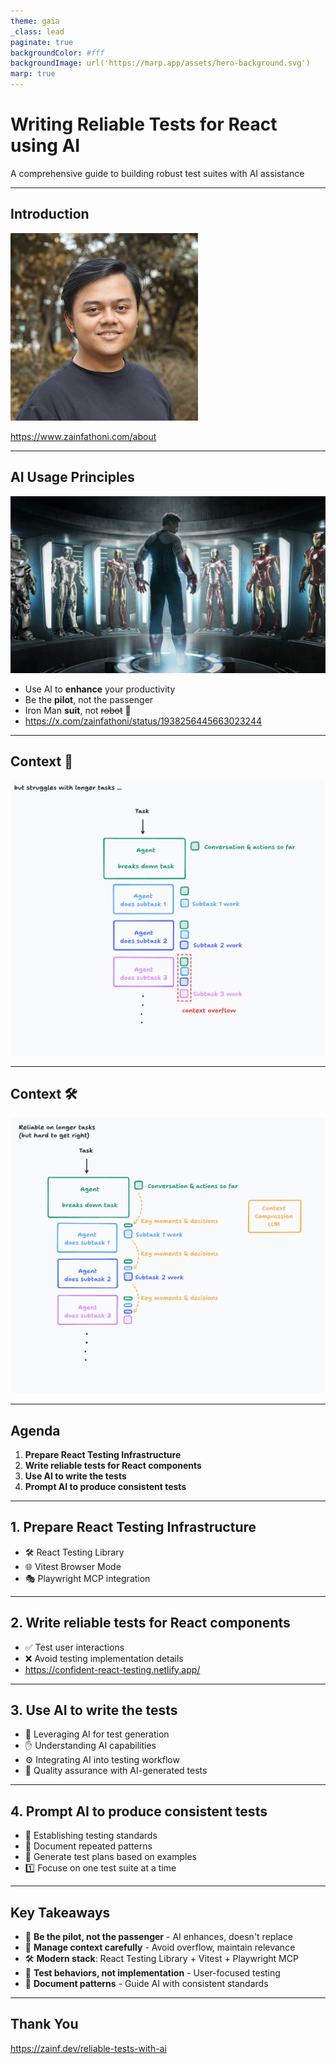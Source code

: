 ```yaml
---
theme: gaia
_class: lead
paginate: true
backgroundColor: #fff
backgroundImage: url('https://marp.app/assets/hero-background.svg')
marp: true
---
```


# Writing Reliable Tests for React using AI

A comprehensive guide to building robust test suites with AI assistance

---

## Introduction

![bg left](zain-fathoni-portrait.jpg)

<https://www.zainfathoni.com/about>

---

## AI Usage Principles

![bg right](assets/iron-man.png)

- Use AI to **enhance** your productivity
- Be the **pilot**, not the passenger
- Iron Man **suit**, not ~~robot~~ :robot:
- <https://x.com/zainfathoni/status/1938256445663023244>

---

## Context 🤯

![bg fit](assets/context-overflow.png)

---

## Context 🛠️

![bg fit](assets/context-engineering.png)

---

## Agenda

1. **Prepare React Testing Infrastructure**
2. **Write reliable tests for React components**
3. **Use AI to write the tests**
4. **Prompt AI to produce consistent tests**

---

## 1. Prepare React Testing Infrastructure

- 🛠️ React Testing Library
- 🌐 Vitest Browser Mode
- 🎭 Playwright MCP integration

---

## 2. Write reliable tests for React components

- ✅ Test user interactions
- ❌ Avoid testing implementation details
- <https://confident-react-testing.netlify.app/>

---

## 3. Use AI to write the tests

- :robot: Leveraging AI for test generation
- :hand: Understanding AI capabilities
- :gear: Integrating AI into testing workflow
- :repeat: Quality assurance with AI-generated tests

---

## 4. Prompt AI to produce consistent tests

- :brain: Establishing testing standards
- :pencil: Document repeated patterns
- :robot: Generate test plans based on examples
- :one: Focuse on one test suite at a time

---

## Key Takeaways

- 🚀 **Be the pilot, not the passenger** - AI enhances, doesn't replace
- 🧠 **Manage context carefully** - Avoid overflow, maintain relevance
- 🛠️ **Modern stack**: React Testing Library + Vitest + Playwright MCP
- 🎯 **Test behaviors, not implementation** - User-focused testing
- 📝 **Document patterns** - Guide AI with consistent standards

---

## Thank You

<https://zainf.dev/reliable-tests-with-ai>
